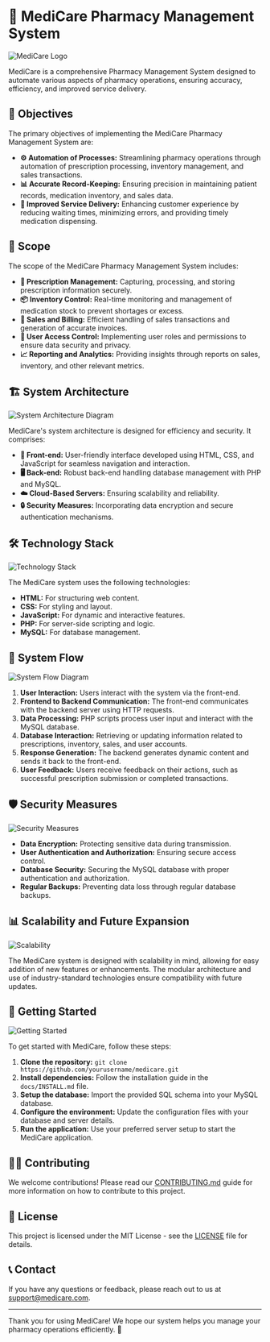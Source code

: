 # 💊 MediCare Pharmacy Management System

![MediCare Logo](images/logo.png)

MediCare is a comprehensive Pharmacy Management System designed to automate various aspects of pharmacy operations, ensuring accuracy, efficiency, and improved service delivery.

## 🎯 Objectives

The primary objectives of implementing the MediCare Pharmacy Management System are:
- **⚙️ Automation of Processes:** Streamlining pharmacy operations through automation of prescription processing, inventory management, and sales transactions.
- **📊 Accurate Record-Keeping:** Ensuring precision in maintaining patient records, medication inventory, and sales data.
- **🚀 Improved Service Delivery:** Enhancing customer experience by reducing waiting times, minimizing errors, and providing timely medication dispensing.

## 📌 Scope

The scope of the MediCare Pharmacy Management System includes:
- **📜 Prescription Management:** Capturing, processing, and storing prescription information securely.
- **📦 Inventory Control:** Real-time monitoring and management of medication stock to prevent shortages or excess.
- **💸 Sales and Billing:** Efficient handling of sales transactions and generation of accurate invoices.
- **🔐 User Access Control:** Implementing user roles and permissions to ensure data security and privacy.
- **📈 Reporting and Analytics:** Providing insights through reports on sales, inventory, and other relevant metrics.

## 🏗️ System Architecture

![System Architecture Diagram](images/system_architecture.png)

MediCare's system architecture is designed for efficiency and security. It comprises:
- **🎨 Front-end:** User-friendly interface developed using HTML, CSS, and JavaScript for seamless navigation and interaction.
- **🖥️ Back-end:** Robust back-end handling database management with PHP and MySQL.
- **☁️ Cloud-Based Servers:** Ensuring scalability and reliability.
- **🔒 Security Measures:** Incorporating data encryption and secure authentication mechanisms.

## 🛠️ Technology Stack

![Technology Stack](images/technology_stack.png)

The MediCare system uses the following technologies:
- **HTML:** For structuring web content.
- **CSS:** For styling and layout.
- **JavaScript:** For dynamic and interactive features.
- **PHP:** For server-side scripting and logic.
- **MySQL:** For database management.

## 🔄 System Flow

![System Flow Diagram](images/system_flow.png)

1. **User Interaction:** Users interact with the system via the front-end.
2. **Frontend to Backend Communication:** The front-end communicates with the backend server using HTTP requests.
3. **Data Processing:** PHP scripts process user input and interact with the MySQL database.
4. **Database Interaction:** Retrieving or updating information related to prescriptions, inventory, sales, and user accounts.
5. **Response Generation:** The backend generates dynamic content and sends it back to the front-end.
6. **User Feedback:** Users receive feedback on their actions, such as successful prescription submission or completed transactions.

## 🛡️ Security Measures

![Security Measures](images/security_measures.png)

- **Data Encryption:** Protecting sensitive data during transmission.
- **User Authentication and Authorization:** Ensuring secure access control.
- **Database Security:** Securing the MySQL database with proper authentication and authorization.
- **Regular Backups:** Preventing data loss through regular database backups.

## 📊 Scalability and Future Expansion

![Scalability](images/scalability.png)

The MediCare system is designed with scalability in mind, allowing for easy addition of new features or enhancements. The modular architecture and use of industry-standard technologies ensure compatibility with future updates.

## 🚀 Getting Started

![Getting Started](images/getting_started.png)

To get started with MediCare, follow these steps:
1. **Clone the repository:** `git clone https://github.com/yourusername/medicare.git`
2. **Install dependencies:** Follow the installation guide in the `docs/INSTALL.md` file.
3. **Setup the database:** Import the provided SQL schema into your MySQL database.
4. **Configure the environment:** Update the configuration files with your database and server details.
5. **Run the application:** Use your preferred server setup to start the MediCare application.

## 🧑‍💻 Contributing

We welcome contributions! Please read our [CONTRIBUTING.md](CONTRIBUTING.md) guide for more information on how to contribute to this project.

## 📜 License

This project is licensed under the MIT License - see the [LICENSE](LICENSE) file for details.

## 📞 Contact

If you have any questions or feedback, please reach out to us at support@medicare.com.

---

Thank you for using MediCare! We hope our system helps you manage your pharmacy operations efficiently. 💙
